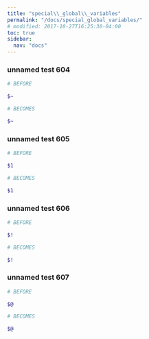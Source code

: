 ```yaml
---
title: "special\\_global\\_variables"
permalink: "/docs/special_global_variables/"
# modified: 2017-10-27T16:25:30-04:00
toc: true
sidebar:
  nav: "docs"
---
```

### unnamed test 604
```ruby
# BEFORE

$~

```
```ruby
# BECOMES

$~

```
### unnamed test 605
```ruby
# BEFORE

$1

```
```ruby
# BECOMES

$1

```
### unnamed test 606
```ruby
# BEFORE

$!

```
```ruby
# BECOMES

$!

```
### unnamed test 607
```ruby
# BEFORE

$@

```
```ruby
# BECOMES

$@
```
